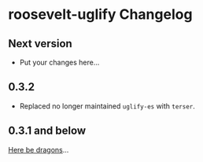 # roosevelt-uglify Changelog

## Next version

- Put your changes here...

## 0.3.2

- Replaced no longer maintained `uglify-es` with `terser`.

## 0.3.1 and below

[Here be dragons](https://en.wikipedia.org/wiki/Here_be_dragons)...
